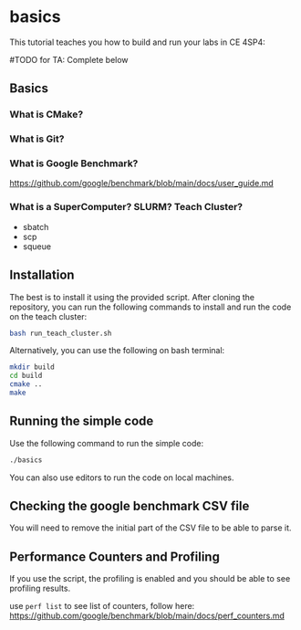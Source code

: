 # basics
This tutorial teaches you how to build and run your labs in CE 4SP4:

#TODO for TA: Complete below

## Basics

### What is CMake?

### What is Git?

### What is Google Benchmark?
https://github.com/google/benchmark/blob/main/docs/user_guide.md


### What is a SuperComputer? SLURM? Teach Cluster?
* sbatch
* scp
* squeue


## Installation

The best is to install it using the provided script. After cloning the repository, 
you can run the following commands to install and run the code on the teach cluster:
```bash
bash run_teach_cluster.sh
```

Alternatively, you can use the following on bash terminal:

```bash
mkdir build
cd build
cmake ..
make
```

## Running the simple code

Use the following command to run the simple code:
```bash
./basics
```

You can also use editors to run the code on local machines. 


## Checking the google benchmark CSV file
You will need to remove the initial part of the CSV file to be able to parse it.


## Performance Counters and Profiling
If you use the script, the profiling is enabled and you should be able to see profiling results.

use `perf list` to see list of counters, follow here:
https://github.com/google/benchmark/blob/main/docs/perf_counters.md

